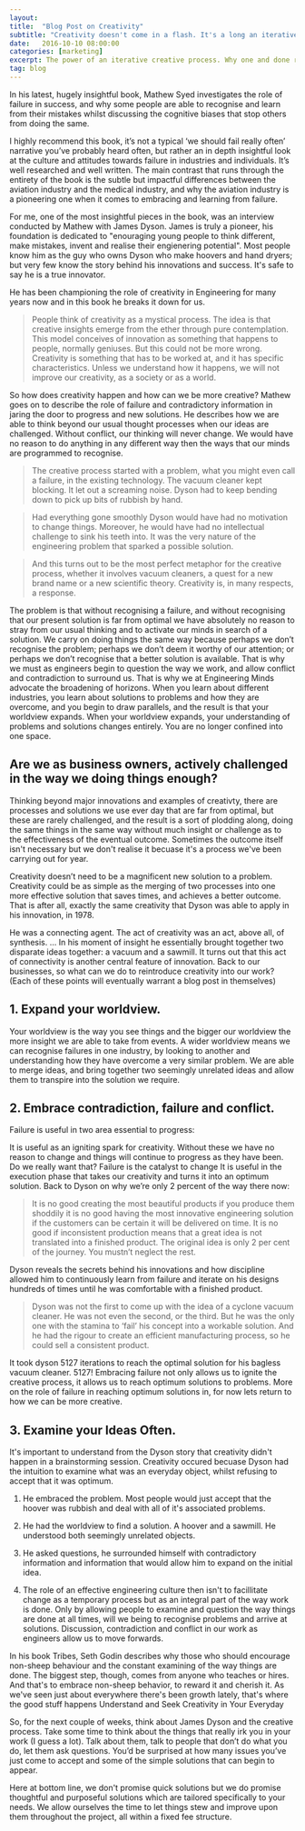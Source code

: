 ```yaml
---
layout: 
title:  "Blog Post on Creativity"
subtitle: "Creativity doesn't come in a flash. It's a long an iterative process."
date:   2016-10-10 08:00:00
categories: [marketing]
excerpt: The power of an iterative creative process. Why one and done rarely works and small iterative creation and improvement is the way forward. 
tag: blog
---
```


In his latest, hugely insightful book, Mathew Syed investigates the role of failure in success, and why some people are able to recognise and learn from their mistakes whilst discussing the cognitive biases that stop others from doing the same.

I highly recommend this book, it’s not a typical ‘we should fail really often’ narrative you’ve probably heard often, but rather an in depth insightful look at the culture and attitudes towards failure in industries and individuals. It’s well researched and well written. The main contrast that runs through the entirety of the book is the subtle but impactful differences between the aviation industry and the medical industry, and why the aviation industry is a pioneering one when it comes to embracing and learning from failure. 

For me, one of the most insightful pieces in the book, was an interview conducted by Mathew with James Dyson. James is truly a pioneer, his foundation is dedicated to "enouraging young people to think different, make mistakes, invent and realise their engienering potential". Most people know him as the guy who owns Dyson who make hoovers and hand dryers; but very few know the story behind his innovations and success. It's safe to say he is a true innovator.

He has been championing the role of creativity in Engineering for many years now and in this book he breaks it down for us.

> People think of creativity as a mystical process. The idea is that creative insights emerge from the ether through pure contemplation. This model conceives of innovation as something that happens to people, normally geniuses. But this could not be more wrong. Creativity is something that has to be worked at, and it has specific characteristics. Unless we understand how it happens, we will not improve our creativity, as a society or as a world.

So how does creativity happen and how can we be more creative? Mathew goes on to describe the role of failure and contradictory information in jaring the door to progress and new solutions. He describes how we are able to think beyond our usual thought processes when our ideas are challenged. Without conflict, our thinking will never change. We would have no reason to do anything in any different way then the ways that our minds are programmed to recognise.

> The creative process started with a problem, what you might even call a failure, in the existing technology. The vacuum cleaner kept blocking. It let out a screaming noise. Dyson had to keep bending down to pick up bits of rubbish by hand.

> Had everything gone smoothly Dyson would have had no motivation to change things. Moreover, he would have had no intellectual challenge to sink his teeth into. It was the very nature of the engineering problem that sparked a possible solution.

>And this turns out to be the most perfect metaphor for the creative process, whether it involves vacuum cleaners, a quest for a new brand name or a new scientific theory. Creativity is, in many respects, a response.

The problem is that without recognising a failure, and without recognising that our present solution is far from optimal we have absolutely no reason to stray from our usual thinking and to activate our minds in search of a solution. We carry on doing things the same way because perhaps we don’t recognise the problem; perhaps we don’t deem it worthy of our attention; or perhaps we don’t recognise that a better solution is available. That is why we must as engineers begin to question the way we work, and allow conflict and contradiction to surround us. That is why we at Engineering Minds advocate the broadening of horizons. When you learn about different industries, you learn about solutions to problems and how they are overcome, and you begin to draw parallels, and the result is that your worldview expands. When your worldview expands, your understanding of problems and solutions changes entirely. You are no longer confined into one space.  

## Are we as business owners, actively challenged in the way we doing things enough? 

Thinking beyond major innovations and examples of creativty, there are processes and solutions we use ever day that are far from optimal, but these are rarely challenged, and the result is a sort of plodding along, doing the same things in the same way without much insight or challenge as to the effectiveness of the eventual outcome. Sometimes the outcome itself isn't necessary but we don't realise it becuase it's a process we've been carrying out for year.

Creativity doesn’t need to be a magnificent new solution to a problem. Creativity could be as simple as the merging of two processes into one more effective solution that saves times, and achieves a better outcome. That is after all, exactly the same creativity that Dyson was able to apply in his innovation, in 1978.

He was a connecting agent. The act of creativity was an act, above all, of synthesis. … In his moment of insight he essentially brought together two disparate ideas together: a vacuum and a sawmill. It turns out that this act of connectivity is another central feature of innovation.
Back to our businesses, so what can we do to reintroduce creativity into our work? (Each of these points will eventually warrant a blog post in themselves)

## 1. Expand your worldview.

Your worldview is the way you see things and the bigger our worldview the more insight we are able to take from events. A wider worldview means we can recognise failures in one industry, by looking to another and understanding how they have overcome a very similar problem. We are able to merge ideas, and bring together two seemingly unrelated ideas and allow them to transpire into the solution we require.

## 2. Embrace contradiction, failure and conflict.

Failure is useful in two area essential to progress:

It is useful as an igniting spark for creativity.
Without these we have no reason to change and things will continue to progress as they have been. Do we really want that? Failure is the catalyst to change
It is useful in the execution phase that takes our creativity and turns it into an optimum solution. 
Back to Dyson on why we’re only 2 percent of the way there now:

>It is no good creating the most beautiful products if you produce them shoddily it is no good having the most innovative engineering solution if the customers can be certain it will be delivered on time. It is no good if inconsistent production means that a great idea is not translated into a finished product. The original idea is only 2 per cent of the journey. You mustn’t neglect the rest.

Dyson reveals the secrets behind his innovations and how discipline allowed him to continuously learn from failure and iterate on his designs hundreds of times until he was comfortable with a finished product.

>Dyson was not the first to come up with the idea of a cyclone vacuum cleaner. He was not even the second, or the third. But he was the only one with the stamina to ‘fail’ his concept into a workable solution. And he had the rigour to create an efficient manufacturing process, so he could sell a consistent product.

It took dyson 5127 iterations to reach the optimal solution for his bagless vacuum cleaner. 5127! Embracing failure not only allows us to ignite the creative process, it allows us to reach optimum solutions to problems. More on the role of failure in reaching optimum solutions in, for now lets return to how we can be more creative.

## 3. Examine your Ideas Often.

It's important to understand from the Dyson story that creativity didn't happen in a brainstorming session. Creativity occured becuase Dyson had the intuition to examine what was an everyday object, whilst refusing to accept that it was optimum.

1. He embraced the problem. Most people would just accept that the hoover was rubbish and deal with all of it's associated problems.

2. He had the worldview to find a solution. A hoover and a sawmill. He understood both seemingly unrelated objects.

3. He asked questions, he surrounded himself with contradictory information and information that would allow him to expand on the initial idea.

4. The role of an effective engineering culture then isn't to facillitate change as a temporary process but as an integral part of the way work is done. Only by allowing people to examine and question the way things are done at all times, will we being to recognise problems and arrive at solutions. Discussion, contradiction and conflict in our work as engineers allow us to move forwards.

In his book Tribes, Seth Godin describes why those who should encourage non-sheep behaviour and the constant examining of the way things are done. The biggest step, though, comes from anyone who teaches or hires. And that's to embrace non-sheep behavior, to reward it and cherish it. As we've seen just about everywhere there's been growth lately, that's where the good stuff happens
Understand and Seek Creativity in Your Everyday

So, for the next couple of weeks, think about James Dyson and the creative process. Take some time to think about the things that really irk you in your work (I guess a lot). Talk about them, talk to people that don’t do what you do, let them ask questions. You’d be surprised at how many issues you’ve just come to accept and some of the simple solutions that can begin to appear.

Here at bottom line, we don't promise quick solutions but we do promise thoughtful and purposeful solutions which are tailored specifically to your needs. We allow ourselves the time to let things stew and improve upon them throughout the project, all within a fixed fee structure. 
